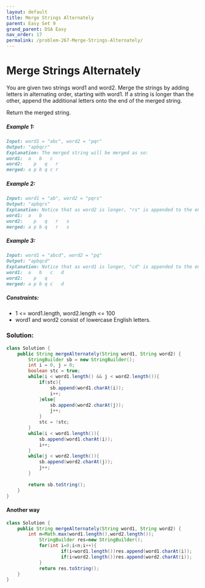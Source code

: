 ```yaml
---
layout: default
title: Merge Strings Alternately
parent: Easy Set 9
grand_parent: DSA Easy
nav_order: 17
permalink: /problem-267-Merge-Strings-Alternately/
---
```

# Merge Strings Alternately
You are given two strings word1 and word2. Merge the strings by adding letters in alternating order, starting with word1. If a string is longer than the other, append the additional letters onto the end of the merged string.

Return the merged string.

##### Example 1:
```markdown
Input: word1 = "abc", word2 = "pqr"
Output: "apbqcr"
Explanation: The merged string will be merged as so:
word1:  a   b   c
word2:    p   q   r
merged: a p b q c r
```
##### Example 2:
```markdown
Input: word1 = "ab", word2 = "pqrs"
Output: "apbqrs"
Explanation: Notice that as word2 is longer, "rs" is appended to the end.
word1:  a   b
word2:    p   q   r   s
merged: a p b q   r   s
```
##### Example 3:
```markdown
Input: word1 = "abcd", word2 = "pq"
Output: "apbqcd"
Explanation: Notice that as word1 is longer, "cd" is appended to the end.
word1:  a   b   c   d
word2:    p   q
merged: a p b q c   d
```
##### Constraints:
* 1 <= word1.length, word2.length <= 100
* word1 and word2 consist of lowercase English letters.

### Solution:
```java
class Solution {
    public String mergeAlternately(String word1, String word2) {
        StringBuilder sb = new StringBuilder();
        int i = 0, j = 0;
        boolean stc = true;
        while(i < word1.length() && j < word2.length()){
            if(stc){
                sb.append(word1.charAt(i));
                i++;
            }else{
                sb.append(word2.charAt(j));
                j++;
            }
            stc = !stc;  
        }
        while(i < word1.length()){
            sb.append(word1.charAt(i));
            i++; 
        }
        while(j < word2.length()){
            sb.append(word2.charAt(j));
            j++; 
        }
        
        return sb.toString();
    }
}
```
#### Another way
```java
class Solution {
    public String mergeAlternately(String word1, String word2) {
        int n=Math.max(word1.length(),word2.length());
            StringBuilder res=new StringBuilder();
            for(int i=0;i<n;i++){
                    if(i<word1.length())res.append(word1.charAt(i));
                    if(i<word2.length())res.append(word2.charAt(i));
            }
            return res.toString();
    }
}
```